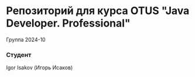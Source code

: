 # Репозиторий для курса OTUS "Java Developer. Professional"
Группа 2024-10

### Студент 
Igor Isakov (Игорь Исаков)
